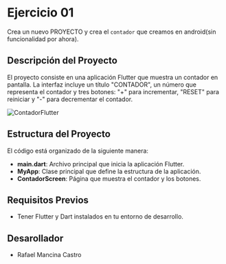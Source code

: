 # Ejercicio 01

Crea un nuevo PROYECTO y crea el `contador` que creamos en android(sin funcionalidad por ahora).

## Descripción del Proyecto

El proyecto consiste en una aplicación Flutter que muestra un contador en pantalla. La interfaz incluye un título "CONTADOR", un número que representa el contador y tres botones: "+" para incrementar, "RESET" para reiniciar y "-" para decrementar el contador.

![ContadorFlutter](https://github.com/Sukera27/MancinaCastroA02/assets/122563964/07e12c1b-bdc5-463d-9711-60f2d349f5ff)

## Estructura del Proyecto

El código está organizado de la siguiente manera:

- **main.dart**: Archivo principal que inicia la aplicación Flutter.
- **MyApp**: Clase principal que define la estructura de la aplicación.
- **ContadorScreen**: Página que muestra el contador y los botones.

## Requisitos Previos

- Tener Flutter y Dart instalados en tu entorno de desarrollo.

## Desarollador 
- Rafael Mancina Castro








